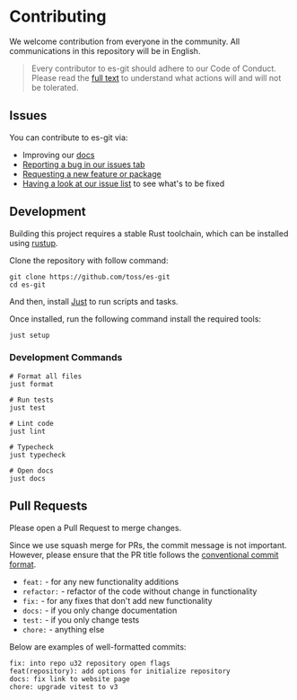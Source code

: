# Contributing

We welcome contribution from everyone in the community. All communications in this repository will be in English.

> Every contributor to es-git should adhere to our Code of Conduct. Please read the [full text](./CODE_OF_CONDUCT.md) to
> understand what actions will and will not be tolerated.

## Issues

You can contribute to es-git via:

- Improving our [docs](https://es-git.slash.page)
- [Reporting a bug in our issues tab](https://github.com/toss/es-git/issues/new/choose)
- [Requesting a new feature or package](https://github.com/toss/es-git/issues/new/choose)
- [Having a look at our issue list](https://github.com/toss/es-git/issues) to see what's to be fixed

## Development

Building this project requires a stable Rust toolchain, which can be installed
using [rustup](https://www.rust-lang.org/tools/install).

Clone the repository with follow command:

```shell
git clone https://github.com/toss/es-git
cd es-git
```

And then, install [Just](https://github.com/casey/just#packages) to run scripts and tasks.

Once installed, run the following command install the required tools:

```shell
just setup
```

### Development Commands

```shell
# Format all files
just format

# Run tests
just test

# Lint code
just lint

# Typecheck
just typecheck

# Open docs
just docs
```

## Pull Requests

Please open a Pull Request to merge changes.

Since we use squash merge for PRs, the commit message is not important. However, please ensure that the PR title follows
the [conventional commit format](https://www.conventionalcommits.org/en/v1.0.0-beta.2/).

- `feat:` - for any new functionality additions
- `refactor:` - refactor of the code without change in functionality
- `fix:` - for any fixes that don't add new functionality
- `docs:` - if you only change documentation
- `test:` - if you only change tests
- `chore:` - anything else

Below are examples of well-formatted commits:

```
fix: into repo u32 repository open flags
feat(repository): add options for initialize repository
docs: fix link to website page
chore: upgrade vitest to v3
```
